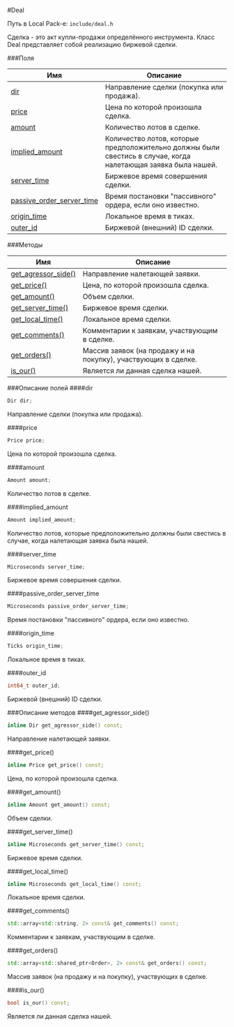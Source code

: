#Deal

Путь в Local Pack-е: `include/deal.h`

Сделка - это акт купли-продажи определённого инструмента.
Класс Deal представляет собой реализацию биржевой сделки.

###Поля

|Имя| Описание|
|------------------|--------------------|
|[dir](#dir)|Направление сделки (покупка или продажа).|
|[price](#price)|Цена по которой произошла сделка.|
|[amount](#amount)|Количество лотов в сделке.|
|[implied_amount](#implied_amount)|Количество лотов, которые предположительно должны были свестись в случае, когда налетающая заявка была нашей.|
|[server_time](#server_time)|Биржевое время совершения сделки.|
|[passive_order_server_time](#passive_order_server_time)|Время постановки "пассивного" ордера, если оно известно.|
|[origin_time](#origin_time)|Локальное время в тиках.|
|[outer_id](#outer_id)|Биржевой (внешний) ID сделки.|

###Методы

|Имя| Описание|
|------------------|--------------------|
|[get_agressor_side()](#get_agressor_side)|Направление налетающей заявки.|
|[get_price()](#get_price)|Цена, по которой произошла сделка.|
|[get_amount()](#get_amount)|Объем сделки.|
|[get_server_time()](#get_server_time)|Биржевое время сделки.|
|[get_local_time()](#get_local_time)|Локальное время сделки.|
|[get_comments()](#get_comments)|Комментарии к заявкам, участвующим в сделке.|
|[get_orders()](#get_orders)|Массив заявок (на продажу и на покупку), участвующих в сделке.|
|[is_our()](#is_our)|Является ли данная сделка нашей.|

###Описание полей
<a id="dir"></a>
####dir
```c++
Dir dir;
```
Направление сделки (покупка или продажа).

<a id="price"></a>
####price
```c++
Price price;
```
Цена по которой произошла сделка.

<a id="amount"></a>
####amount
```c++
Amount amount;
```
Количество лотов в сделке.

<a id="implied_amount"></a>
####implied_amount
```c++
Amount implied_amount;
```
Количество лотов, которые предположительно должны были свестись в случае, когда налетающая заявка была нашей.

<a id="server_time"></a>
####server_time
```c++
Microseconds server_time;
```
Биржевое время совершения сделки.

<a id="passive_order_server_time"></a>
####passive_order_server_time
```c++
Microseconds passive_order_server_time;
```
Время постановки "пассивного" ордера, если оно известно.

<a id="origin_time"></a>
####origin_time
```c++
Ticks origin_time;
```
Локальное время в тиках.

<a id="outer_id"></a>
####outer_id
```c++
int64_t outer_id;
```
Биржевой (внешний) ID сделки.


###Описание методов
<a id="get_agressor_side"></a>
####get_agressor_side()
```c++
inline Dir get_agressor_side() const;
```
Направление налетающей заявки.

<a id="get_price"></a>
####get_price()
```c++
inline Price get_price() const;
```
Цена, по которой произошла сделка.

<a id="get_amount"></a>
####get_amount()
```c++
inline Amount get_amount() const;
```
Объем сделки.

<a id="get_server_time"></a>
####get_server_time()
```c++
inline Microseconds get_server_time() const;
```
Биржевое время сделки.

<a id="get_local_time"></a>
####get_local_time()
```c++
inline Microseconds get_local_time() const;
```
Локальное время сделки.

<a id="get_comments"></a>
####get_comments()
```c++
std::array<std::string, 2> const& get_comments() const;
```
Комментарии к заявкам, участвующим в сделке.

<a id="get_orders"></a>
####get_orders()
```c++
std::array<std::shared_ptr<Order>, 2> const& get_orders() const;
```
Массив заявок (на продажу и на покупку), участвующих в сделке.

<a id="is_our"></a>
####is_our()
```c++
bool is_our() const;
```
Является ли данная сделка нашей.
